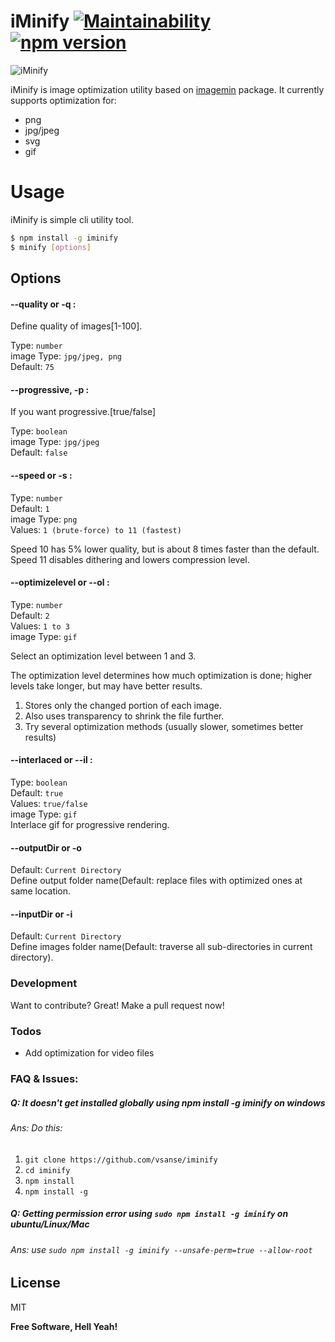 # iMinify [![Maintainability](https://api.codeclimate.com/v1/badges/ab398b1a9bcb2a2d50a7/maintainability)](https://codeclimate.com/github/vsanse/iMinify/maintainability) [![npm version](http://img.shields.io/npm/v/iminify.svg?style=flat)](https://npmjs.org/package/iminify "View this project on npm")

![iMinify](https://i.imgur.com/UhrQxCe.png)

iMinify is image optimization utility based on [imagemin](https://www.npmjs.com/package/imagemin) package. It currently supports optimization for:
- png
- jpg/jpeg
- svg
- gif

# Usage
iMinify is simple cli utility tool.
```sh
$ npm install -g iminify
$ minify [options]
```

## Options
#### --quality or -q : 
Define quality of images[1-100].  

Type: `number`  
image Type: `jpg/jpeg, png`  
Default: `75`  

#### --progressive, -p : 
If you want progressive.[true/false]  

Type: `boolean`  
image Type: `jpg/jpeg`  
Default: `false`  

#### --speed or -s : 
Type: `number`  
Default: `1`  
image Type: `png`  
Values: `1 (brute-force) to 11 (fastest)`  

Speed 10 has 5% lower quality, but is about 8 times faster than the default. Speed 11 disables dithering and lowers compression level.

#### --optimizelevel or --ol : 
Type: `number`   
Default: `2`  
Values: `1 to 3`  
image Type: `gif`  

Select an optimization level between 1 and 3.

The optimization level determines how much optimization is done; higher levels take longer, but may have better results.

1. Stores only the changed portion of each image.  
2. Also uses transparency to shrink the file further.
3. Try several optimization methods (usually slower, sometimes better results)  

#### --interlaced or --il : 
Type: `boolean`  
Default: `true`  
Values: `true/false`  
image Type: `gif`  
Interlace gif for progressive rendering.  

#### --outputDir or -o  
Default: `Current Directory`  
Define output folder name(Default: replace files with optimized ones at same location.  

#### --inputDir or -i  
Default: `Current Directory`  
Define images folder name(Default: traverse all sub-directories in current directory).  

### Development

Want to contribute? Great!
Make a pull request now!

### Todos

 - Add optimization for video files

### FAQ & Issues:
##### Q: It doesn't get installed globally using npm install -g iminify on windows
###### Ans: Do this:
1. `git clone https://github.com/vsanse/iminify`
2. `cd iminify`
3. `npm install`
4. `npm install -g`

##### Q: Getting permission error using `sudo npm install -g iminify` on ubuntu/Linux/Mac
###### Ans: use `sudo npm install -g iminify --unsafe-perm=true --allow-root`

License
----

MIT


**Free Software, Hell Yeah!**
 
